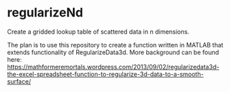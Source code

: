 # regularizeNd
Create a gridded lookup table of scattered data in n dimensions.

The plan is to use this repository to create a function written in MATLAB that extends functionality of RegularizeData3d. More background can be found here:
https://mathformeremortals.wordpress.com/2013/09/02/regularizedata3d-the-excel-spreadsheet-function-to-regularize-3d-data-to-a-smooth-surface/
